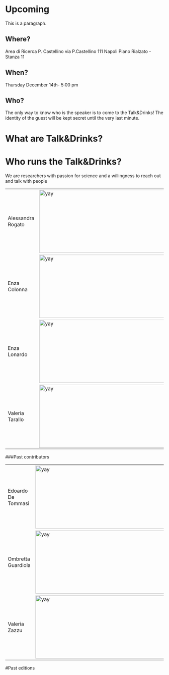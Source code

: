 <h1>Upcoming</h1>
<p>This is a paragraph.</p>

<h2>Where?</h2>
Area di Ricerca P. Castellino
via P.Castellino 111 Napoli
Piano Rialzato - Stanza 11


<h2>When?</h2>
Thursday December 14th- 5:00 pm

<h2>Who?</h2>
The only way to know who is the speaker is to come to the Talk&amp;Drinks! The identity of the guest will be kept secret until the very last minute.

<h1>What are Talk&amp;Drinks?</h1>


<h1>Who runs the Talk&amp;Drinks?</h1>


We are researchers with passion for science and a willingness to reach out and talk with people

<table style="width:100%">
  <tr>
     <td>Alessandra Rogato
     </td>
     <td><img src="./img/embo2017.png" alt="yay" height="200" width="700">
     </td>
  <tr/>

  <tr>
    <td>Enza Colonna
    </td>
    <td><img src="./img/embo2017.png" alt="yay" height="200" width="700">
    </td>
  <tr/>

  <tr>
     <td>Enza Lonardo
      </td>
      <td><img src="./img/embo2017.png" alt="yay" height="200" width="700">
      </td>
  <tr/>

  <tr>
     <td>Valeria Tarallo
      </td>
      <td><img src="./img/embo2017.png" alt="yay" height="200" width="700">
      </td>
  <tr/>

</table>



###Past contributors
<table style="width:100%">
  <tr>
  <td>Edoardo De Tommasi
  </td>
  <td><img src="./img/embo2017.png" alt="yay" height="200" width="700">
  </td>
<tr/>

<tr>
   <td>Ombretta Guardiola
    </td>
    <td><img src="./img/embo2017.png" alt="yay" height="200" width="700">
    </td>
<tr/>

<tr>
   <td>Valeria Zazzu  
    </td>
    <td><img src="./img/embo2017.png" alt="yay" height="200" width="700">
    </td>
<tr/>

</table>


#Past editions
